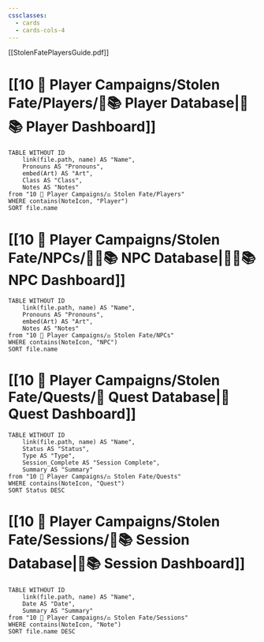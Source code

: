 ```yaml
---
cssclasses:
  - cards
  - cards-cols-4
---
```

[[StolenFatePlayersGuide.pdf]]

# [[10 🧙 Player Campaigns/Stolen Fate/Players/🧙📚 Player Database|🧙📚 Player Dashboard]]
```dataview
TABLE WITHOUT ID 
	link(file.path, name) AS "Name", 
	Pronouns AS "Pronouns",
	embed(Art) AS "Art",
	Class AS "Class",
	Notes AS "Notes"
from "10 🧙 Player Campaigns/⚖️ Stolen Fate/Players"
WHERE contains(NoteIcon, "Player")
SORT file.name
```

# [[10 🧙 Player Campaigns/Stolen Fate/NPCs/👨‍🌾📚 NPC Database|👨‍🌾📚 NPC Dashboard]]
```dataview
TABLE WITHOUT ID 
	link(file.path, name) AS "Name", 
	Pronouns AS "Pronouns",
	embed(Art) AS "Art",
	Notes AS "Notes"
from "10 🧙 Player Campaigns/⚖️ Stolen Fate/NPCs"
WHERE contains(NoteIcon, "NPC")
SORT file.name
```

# [[10 🧙 Player Campaigns/Stolen Fate/Quests/🎯 Quest Database|🎯 Quest Dashboard]]
```dataview
TABLE WITHOUT ID 
	link(file.path, name) AS "Name",
	Status AS "Status",
	Type AS "Type",
	Session_Complete AS "Session Complete",
	Summary AS "Summary"
from "10 🧙 Player Campaigns/⚖️ Stolen Fate/Quests"
WHERE contains(NoteIcon, "Quest")
SORT Status DESC
```

# [[10 🧙 Player Campaigns/Stolen Fate/Sessions/🧻📚 Session Database|🧻📚 Session Dashboard]]
```dataview
TABLE WITHOUT ID 
	link(file.path, name) AS "Name", 
	Date AS "Date",
	Summary AS "Summary"
from "10 🧙 Player Campaigns/⚖️ Stolen Fate/Sessions"
WHERE contains(NoteIcon, "Note")
SORT file.name DESC
```
